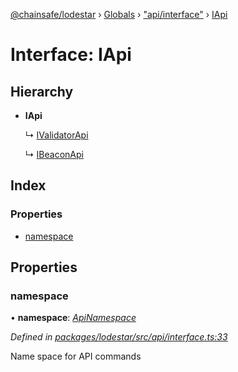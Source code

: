 [@chainsafe/lodestar](../README.md) › [Globals](../globals.md) › ["api/interface"](../modules/_api_interface_.md) › [IApi](_api_interface_.iapi.md)

# Interface: IApi

## Hierarchy

* **IApi**

  ↳ [IValidatorApi](_api_impl_validator_interface_.ivalidatorapi.md)

  ↳ [IBeaconApi](_api_impl_beacon_interface_.ibeaconapi.md)

## Index

### Properties

* [namespace](_api_interface_.iapi.md#namespace)

## Properties

###  namespace

• **namespace**: *[ApiNamespace](../enums/_api_index_.apinamespace.md)*

*Defined in [packages/lodestar/src/api/interface.ts:33](https://github.com/ChainSafe/lodestar/blob/905cc824b/packages/lodestar/src/api/interface.ts#L33)*

Name space for API commands
